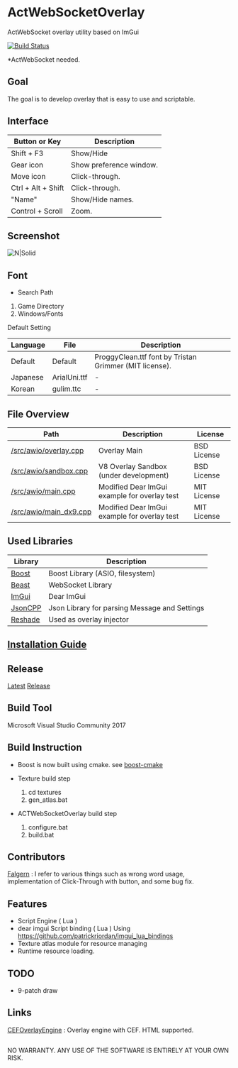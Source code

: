 # ActWebSocketOverlay
ActWebSocket overlay utility based on ImGui

[![Build Status](https://jenkins.zcube.kr/buildStatus/icon?job=ACTWebSocketOverlay)](https://jenkins.zcube.kr/job/ACTWebSocketOverlay/)

*ActWebSocket needed.

## Goal
The goal is to develop overlay that is easy to use and scriptable. 

## Interface
Button or Key | Description
-------- | ----
Shift + F3 | Show/Hide
Gear icon | Show preference window.
Move icon | Click-through.
Ctrl + Alt + Shift | Click-through.
"Name" | Show/Hide names.
Control + Scroll | Zoom.

## Screenshot
![N|Solid](https://raw.githubusercontent.com/ZCube/ACTWebSocketOverlay/master/screenshot.png)

## Font
* Search Path
1. Game Directory
2. Windows/Fonts

Default Setting

Language | File | Description
-------- | ---- | --------
Default | Default | ProggyClean.ttf font by Tristan Grimmer (MIT license).
Japanese | ArialUni.ttf | -
Korean | gulim.ttc | -

## File Overview
Path | Description | License 
---- | ----------- | -------
[/src/awio/overlay.cpp](/src/awio/overlay.cpp) | Overlay Main | BSD License
[/src/awio/sandbox.cpp](/src/awio/sandbox.cpp) | V8 Overlay Sandbox (under development) | BSD License
[/src/awio/main.cpp](/src/awio/main.cpp) | Modified Dear ImGui example for overlay test | MIT License
[/src/awio/main_dx9.cpp](/src/awio/main_dx9.cpp) | Modified Dear ImGui example for overlay test | MIT License

## Used Libraries
Library | Description
------- | -----------
[Boost](https://boost.org) | Boost Library (ASIO, filesystem)
[Beast](https://github.com/vinniefalco/Beast) | WebSocket Library
[ImGui](https://github.com/ocornut/imgui) | Dear ImGui 
[JsonCPP](https://github.com/open-source-parsers/jsoncpp) | Json Library for parsing Message and Settings
[Reshade](https://github.com/crosire/reshade) | Used as overlay injector

## [Installation Guide](/docs/Installation/Installation.md)

## Release
[Latest](https://www.dropbox.com/s/rcypgitu9icz7kp/ACTWebSocketOverlay_latest.zip?dl=1)
[Release](https://github.com/ZCube/ActWebSocketOverlay/releases)

## Build Tool
Microsoft Visual Studio Community 2017

## Build Instruction
* Boost is now built using cmake.  see [boost-cmake](https://github.com/ZCube/boost-cmake)

* Texture build step
    1. cd textures
    2. gen_atlas.bat
    
* ACTWebSocketOverlay build step
    1. configure.bat
    2. build.bat

## Contributors

[Falgern](https://github.com/Falgern/ACTWebSocketOverlay) : I refer to various things such as wrong word usage, implementation of Click-Through with button, and some bug fix.

## Features
* Script Engine ( Lua )
* dear imgui Script binding ( Lua ) Using https://github.com/patrickriordan/imgui_lua_bindings
* Texture atlas module for resource managing
* Runtime resource loading.

## TODO
* 9-patch draw

## Links
[CEFOverlayEngine](https://github.com/ZCube/CEFOverlayEngine) : Overlay engine with CEF. HTML supported.

##

NO WARRANTY. ANY USE OF THE SOFTWARE IS ENTIRELY AT YOUR OWN RISK.
